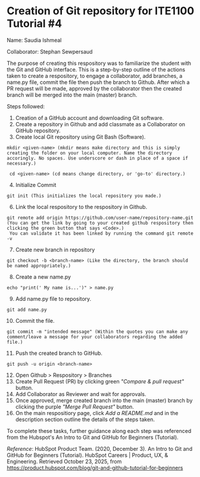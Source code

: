 # Creation of Git repository for ITE1100 Tutorial #4

Name: Saudia Ishmeal

Collaborator: Stephan Sewpersaud

The purpose of creating this respository was to familiarize the student with the Git and GitHub interface. This is a step-by-step outline of the actions taken to create a respository, to engage a collaborator, add branches, a name.py file, commit the file then push the branch to Github. After which a PR request will be made, approved by the collaborator then the created branch will be merged into the main (master) branch.

Steps followed: 
  1. Creation of a GitHub account and downloading Git software.
  2. Create a repository in Github and add classmate as a Collaborator on GitHub repository.
  3. Create local Git repository using Git Bash (Software).

    mkdir <given-name> (mkdir means make directory and this is simply creating the folder on your local computer. Name the directory accoringly. No spaces. Use underscore or dash in place of a space if necessary.)
     
     cd <given-name> (cd means change directory, or 'go-to' directory.)
     
  4. Initialize Commit

    git init (This initializes the local repository you made.)

  6. Link the local respository to the respository in Github.

    git remote add origin https://github.com/user-name/repository-name.git (You can get the link by going to your created github respository then clicking the green button that says <Code>.)
     You can validate it has been linked by running the command git remote -v

  7. Create new branch in repository
    
    git checkout -b <branch-name> (Like the directory, the branch should be named appropriately.)
     
  8. Create a new name.py

    echo "print(' My name is...')" > name.py
      
  9. Add name.py file to  repository.

    git add name.py
     
  10. Commit the file.
     
    git commit -m "intended message" (Within the quotes you can make any comment/leave a message for your collaborators regarding the added file.)
    
  11. Push the created branch to GitHub.

    git push -u origin <branch-name> 
    
  12. Open Github > Respository > Branches
  13. Create Pull Request (PR) by clicking green _"Compare & pull request"_ button.
  14. Add Collaborator as Reviewer and wait for approvals.
  15. Once approved, merge created branch into the main (master) branch by clicking the purple _"Merge Pull Request"_ button.
  16. On the main respositiory page, click _Add a README.md_ and in the description section outline the details of the steps taken.

To complete these tasks, further guidance along each step was referenced from the Hubspot's An Intro to Git and GitHub for Beginners (Tutorial). 

_Reference_:
HubSpot Product Team. (2020, December 3). An Intro to Git and GitHub for Beginners (Tutorial). HubSpot Careers | Product, UX, & Engineering. Retrieved October 23, 2025, from https://product.hubspot.com/blog/git-and-github-tutorial-for-beginners
